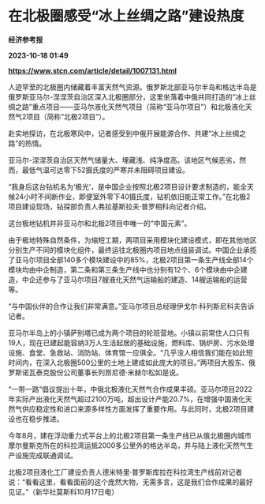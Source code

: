 # 在北极圈感受“冰上丝绸之路”建设热度
**经济参考报**

**2023-10-18 01:49**

**https://www.stcn.com/article/detail/1007131.html**

人迹罕至的北极圈内储藏着丰富天然气资源。俄罗斯北部亚马尔半岛和格达半岛是俄罗斯亚马尔-涅涅茨自治区深入北极圈部分，这里坐落着中俄共同打造的“冰上丝绸之路”重点项目——亚马尔液化天然气项目（简称“亚马尔项目”）和北极液化天然气2项目（简称“北极2项目”）。

赴实地探访，在北极寒风中，记者感受到中俄开展能源合作、共建“冰上丝绸之路”的热情。

亚马尔-涅涅茨自治区天然气储量大、埋藏浅、纯净度高。该地区气候恶劣，然而，最低气温可达零下52摄氏度的严寒并未阻碍项目建设。

“我身后这台钻机名为‘极光’，是中国企业按照北极2项目设计要求制造的，能全天候24小时不间断作业，即便室外零下40摄氏度，钻机依旧能正常工作。”在北极2项目建设现场，钻探部负责人弗拉基斯拉夫·普罗相科向记者介绍。

这台极地钻机并非亚马尔和北极2项目中唯一的“中国元素”。

由于极地特殊自然条件，为缩短工期，两项目采用模块化建设模式，即在其他地区分别生产不同的模块化组件，最终运往北极圈内项目地点组装调试。中国企业承揽了亚马尔项目全部140多个模块建设中的85%，北极2项目第一条生产线全部14个模块均由中企制造，第二条和第三条生产线中也分别有12个、6个模块由中企建造，中企还参与了亚马尔项目7艘液化天然气运输船的建造、14艘运输船的运营等。

“与中国伙伴的合作让我们非常满意。”亚马尔项目总经理伊戈尔·科列斯尼科夫告诉记者。

亚马尔半岛上的小镇萨别塔已成为两个项目的轮班营地。小镇以前常住人口只有19人，现在已建起能容纳3万人生活起居的基础设施，燃料库、锅炉房、污水处理设施、食堂、急救站、消防站、体育馆一应俱全。“几乎没人相信我们能在如此短时间内，在深入北极圈500公里的土地上建成如此庞大的项目。”两项目大股东、俄罗斯诺瓦泰克股份公司董事长列昂尼德·米赫尔松如是说。

“一带一路”倡议提出十年，中俄北极液化天然气合作成果丰硕。亚马尔项目2022年实际产出液化天然气超过2100万吨，超出设计产能20.7%，在增强中国液化天然气供应稳定性和进口来源多样性方面发挥了重要作用。与此同时，北极2项目建设也在稳步推进。

今年8月，建在浮动重力式平台上的北极2项目第一条生产线已从俄北极圈内城市摩尔曼斯克所在的科拉湾运抵2000多公里外的格达半岛，并与陆上液化天然气生产设施完成联通调试。

北极2项目液化工厂建设负责人德米特里·普罗斯库拉在科拉湾生产线前对记者说：“看看这里，看看面前的这个庞然大物，无需多言，这是我们合作成果的最好见证。”（新华社莫斯科10月17日电）
